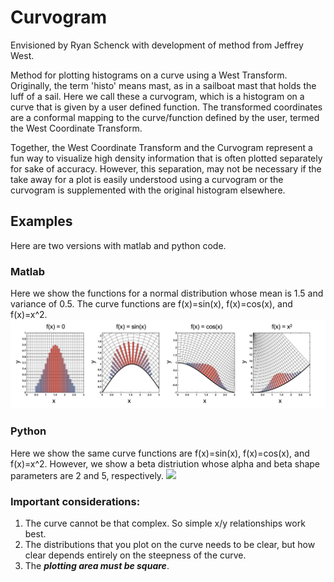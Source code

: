 # Curvogram

Envisioned by Ryan Schenck with development of method from Jeffrey West.

Method for plotting histograms on a curve using a West Transform. Originally, the term 'histo' means mast, as in a sailboat mast that holds the luff of a sail. Here we call these a curvogram, which is a histogram on a curve that is given by a user defined function. The transformed coordinates are a conformal mapping to the curve/function defined by the user, termed the West Coordinate Transform.

Together, the West Coordinate Transform and the Curvogram represent a fun way to visualize high density information that is often plotted separately for sake of accuracy. However, this separation, may not be necessary if the take away for a plot is easily understood using a curvogram or the curvogram is supplemented with the original histogram elsewhere.

## Examples
Here are two versions with matlab and python code.

### Matlab

Here we show the functions for a normal distribution whose mean is 1.5 and variance of 0.5. The curve functions are f(x)=sin(x), f(x)=cos(x), and f(x)=x^2.
![](/MATLAB/MATLAB_example.png?raw=true)


### Python

Here we show the same curve functions are f(x)=sin(x), f(x)=cos(x), and f(x)=x^2. However, we show a beta distriution whose alpha and beta shape parameters are 2 and 5, respectively.
![](/MATLAB/Python_example.png?raw=true)


### Important considerations:
1. The curve cannot be that complex. So simple x/y relationships work best.
2. The distributions that you plot on the curve needs to be clear, but how clear depends entirely on the steepness of the curve.
3. The ***plotting area must be square***.
